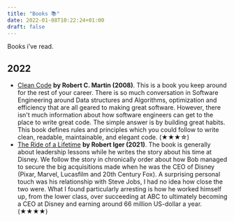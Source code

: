 ```yaml
---
title: "Books 📚"
date: 2022-01-08T10:22:24+01:00
draft: false
---
```


Books i’ve read.
## 2022
*   [Clean Code](https://www.goodreads.com/book/show/3735293-clean-code) **by Robert C. Martin (2008)**. This is  a book you keep around for the rest of your career. There is so much conversation in Software Engineering around Data structures and Algorithms, optimization and efficiency that are all geared to making great software. However, there isn't much information about how software engineers can get to the place to write great code. The simple answer is by building great habits. This book defines rules and principles which you could follow to write clean, readable, maintainable, and elegant code. (★★★☆)
*   [The Ride of a Lifetime](https://www.goodreads.com/book/show/44525305-the-ride-of-a-lifetime?ac=1&from_search=true&qid=G2vOOwgds8&rank=1) **by Robert Iger (2021)**. The book is generally about leadership lessons while he writes the story about his time at Disney. We follow the story in chronically order about how Bob managed to secure the big acquisitions made when he was the CEO of Disney (Pixar, Marvel, Lucasfilm and 20th Century Fox). A surprising personal touch was his relationship with Steve Jobs, I had no idea how close the two were. What I found particularly arresting is how he worked himself up, from the lower class, over succeeding at ABC to ultimately becoming a CEO at Disney and earning around 66 million US-dollar a year. (★★★★)
